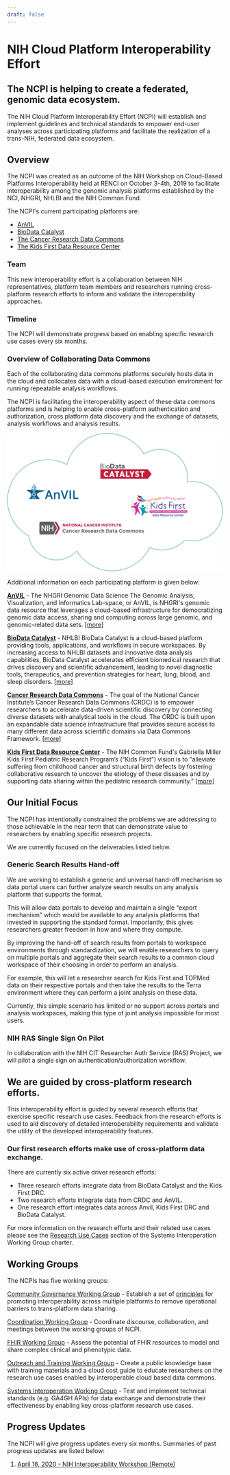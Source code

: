 ```yaml
---
draft: false
---
```


# NIH Cloud Platform Interoperability Effort

## The NCPI is helping to create a federated, genomic data ecosystem.

 <hero small>The NIH Cloud Platform Interoperability Effort (NCPI) will establish and implement guidelines and technical standards to empower end-user analyses across participating platforms and facilitate the realization of a trans-NIH, federated  data ecosystem.
 </hero>

## Overview


The NCPI was created as an outcome of the NIH Workshop on Cloud-Based Platforms Interoperability held at RENCI on October 3-4th, 2019 to facilitate interoperability among the genomic analysis platforms established by the NCI, NHGRI, NHLBI and the NIH Common Fund.

The NCPI's current participating platforms are:

* [AnVIL](https://anvilproject.org)
* [BioData Catalyst](https://biodatacatalyst.nhlbi.nih.gov)
* [The Cancer Research Data Commons](https://datacommons.cancer.gov/)
* [The Kids First Data Resource Center](https://kidsfirstdrc.org)
 
 
### Team 
This new interoperability effort is a collaboration between NIH representatives, platform team members and researchers running cross-platform research efforts to inform and validate the interoperability approaches.

### Timeline 

The NCPI will demonstrate progress based on enabling specific research use cases every six months.
 

### Overview of Collaborating Data Commons

Each of the collaborating data commons platforms securely hosts data in the cloud and collocates data with a cloud-based execution environment for running repeatable analysis workflows.

The NCPI is facilitating the interoperability aspect of these data commons platforms and is helping to enable cross-platform authentication and authorization, cross platform data discovery and the exchange of datasets, analysis workflows and analysis results.


![HERO](./_images/ncpi-cloud.png)

Additional information on each participating platform is given below:

[**AnVIL**](/) - The NHGRI Genomic Data Science The Genomic Analysis, Visualization, and Informatics Lab-space, or AnVIL, is NHGRI's genomic data resource that leverages a cloud-based infrastructure for democratizing genomic data access, sharing and computing across large genomic, and genomic-related data sets. [[more]](/ncpi/platforms#analysis-visualization-and-informatics-lab-space-anvil)

[**BioData Catalyst**](https://biodatacatalyst.nhlbi.nih.gov/) - NHLBI BioData Catalyst is a cloud-based platform providing tools, applications, and workflows in secure workspaces. By increasing access to NHLBI datasets and innovative data analysis capabilities, BioData Catalyst accelerates efficient biomedical research that drives discovery and scientific advancement, leading to novel diagnostic tools, therapeutics, and prevention strategies for heart, lung, blood, and sleep disorders. [[more]](/ncpi/platforms#biodata-catalyst)

[**Cancer Research Data Commons**](https://datacommons.cancer.gov/) - The goal of the National Cancer Institute’s Cancer Research Data Commons (CRDC) is to empower researchers to accelerate data-driven scientific discovery by connecting diverse datasets with analytical tools in the cloud. The CRDC is built upon an expandable data science infrastructure that provides secure access to many different data across scientific domains via Data Commons Framework. [[more]](/ncpi/platforms#cancer-research-data-commons-crdc)


[**Kids First Data Resource Center**](https://kidsfirstdrc.org/)  -  The NIH Common Fund's Gabriella Miller Kids First Pediatric Research Program’s (“Kids First”) vision is to “alleviate suffering from childhood cancer and structural birth defects by fostering collaborative research to uncover the etiology of these diseases and by supporting data sharing within the pediatric research community.”  [[more]](/ncpi/platforms#kids-first-data-resource-center)

## Our Initial Focus

The NCPI has intentionally constrained the problems we are addressing to those achievable in the near term that can demonstrate value to researchers by enabling specific research projects.
 
 We are currently focused on the deliverables listed below.

### Generic Search Results Hand-off
  
 We are working to establish a generic and universal hand-off mechanism so data portal users can further analyze search results on any analysis platform that supports the format.
   
 This will allow data portals to develop and maintain a single “export mechanism” which would be available to any analysis platforms that invested in supporting the standard format. Importantly, this gives researchers greater freedom in how and where they compute.

By improving the hand-off of search results from portals to workspace environments through standardization, we will enable researchers to query on multiple portals and aggregate their search results to a common cloud workspace of their choosing in order to perform an analysis. 
 
 For example, this will let a researcher search for Kids First and TOPMed data on their respective portals and then take the results to the Terra environment where they can perform a joint analysis on these data.
  
 Currently, this simple scenario has limited or no support across portals and analysis workspaces, making this type of joint analysis impossible for most users.

### NIH RAS Single Sign On Pilot

In collaboration with the NIH CIT Researcher Auth Service (RAS) Project, we will pilot a single sign on authentication/authorization workflow.


## We are guided by cross-platform research efforts.

 <hero small> This interoperability effort is guided by several research efforts that exercise specific research use cases. Feedback from the research efforts is used to aid discovery of detailed interoperability requirements and validate the utility of the developed interoperability features. </hero>
 
### Our first research efforts make use of cross-platform data exchange.

There are currently six active driver research efforts:

* Three research efforts integrate data from BioData Catalyst and the Kids First DRC.
* Two research efforts integrate data from CRDC and AnVIL.
* One research effort integrates data across Anvil, Kids First DRC and BioData Catalyst.

For more information on the research efforts and their related use cases please see the [Research Use Cases](https://docs.google.com/document/d/15BFO2-RlOUqIMY87bKSqlxUcb4qlaNiY-Q6Imk7WREo/edit?pli=1#heading=h.91ug8sbahj9o) section of the Systems Interoperation Working Group charter.

 

## Working Groups

The NCPIs has five working groups:


[Community Governance Working Group](/ncpi/working-groups#community-governance-working-group) - Establish a set of [principles](/ncpi/interoperating-principles) for promoting interoperability across multiple platforms to remove operational barriers to trans-platform data sharing.

[Coordination Working Group](/ncpi/working-groups#coordination-working-group) - Coordinate discourse, collaboration, and meetings between the working groups of NCPI.

[FHIR Working Group](/ncpi/working-groups#fhir-working-group) - Assess the potential of FHIR resources to model and share complex clinical and phenotypic data.

[Outreach and Training Working Group](/ncpi/working-groups#outreach-and-training-working-group) - Create a public knowledge base with training materials and a cloud cost guide to educate researchers on the research use cases enabled by interoperable cloud based data commons. 

[Systems Interoperation Working Group](ncpi/working-groups#nih-systems-interoperation-working-group) - Test and implement technical standards (e.g. GA4GH APIs)  for data exchange and demonstrate their effectiveness by enabling key cross-platform research use cases. 


## Progress Updates
The NCPI will give progress updates every six months. Summaries of past progress updates are listed below:

1. [April 16, 2020 -  NIH Interoperability Workshop (Remote)](/ncpi/progress-updates/ncpi-progress-update-2020-04-16)
